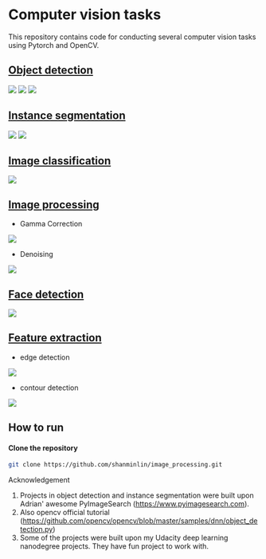 # Computer vision tasks
This repository contains code for conducting several computer vision tasks using Pytorch and OpenCV.

## [Object detection](https://github.com/shanminlin/image_processing/tree/master/object_detection)
<img src='object_detection/output_images/image_detection_0.jpg'>

<img src='object_detection/output_images/image_detection_1.jpg'>

<img src='object_detection/output_images/image_detection_2.jpg'>

## [Instance segmentation](https://github.com/shanminlin/image_processing/tree/master/instance_segmentation)
<img src='instance_segmentation/animation/car1_detection.gif'>

<img src='instance_segmentation/animation/car2_detection.gif'>

## [Image classification](https://github.com/shanminlin/image_processing/tree/master/image_classification)
<img src='image_classification/custom_dataset/pretrained_model/output_images/dog.png'>

## [Image processing](https://github.com/shanminlin/image_processing/tree/master/image_processing)
- Gamma Correction
<img src='image_processing/output_images/gamma_corrected 2.0.jpg'>

- Denoising
<img src='image_processing/denoise_cnn/output_images/denoised_image.png'>

## [Face detection](https://github.com/shanminlin/image_processing/tree/master/face_detection)
<img src='face_detection/output_images/face_detection.jpg'>

## [Feature extraction](https://github.com/shanminlin/image_processing/tree/master/feature_extraction)
- edge detection
<img src='feature_extraction/output_images/edges.png'>

- contour detection
<img src='feature_extraction/output_images/contours.png'>

## How to run 
#### Clone the repository
```bash
git clone https://github.com/shanminlin/image_processing.git
```

Acknowledgement
1. Projects in object detection and instance segmentation were built upon Adrian' awesome PyImageSearch (https://www.pyimagesearch.com).
2. Also opencv official tutorial (https://github.com/opencv/opencv/blob/master/samples/dnn/object_detection.py)
3. Some of the projects were built upon my Udacity deep learning nanodegree projects. They have fun project to work with.
